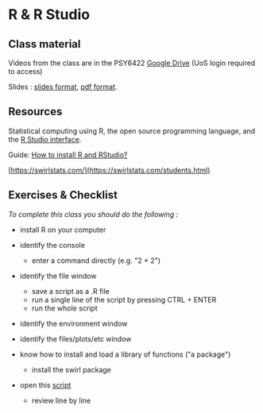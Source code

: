 # R & R Studio

## Class material

Videos from the class are in the PSY6422 [Google Drive](https://drive.google.com/drive/folders/1IbnGAO2Gn4u9T_qze5zhZyU9E8qNmdHh?usp=sharing) (UoS login required to access)

Slides : [slides format](https://docs.google.com/presentation/d/1F0Pk9pYKKKvZAFrP92MqmTgjGDQb9gNxmpCYKStWJ8s/edit?usp=sharing), [pdf format](https://drive.google.com/file/d/1xFe5S_ZOCr2TgeFY-3georQnhd_eh5_d/view?usp=sharing).

  
## Resources

Statistical computing using R, the open source programming language, and the [R Studio interface](https://rstudio.com/).

Guide: [How to install R and RStudio?](https://www.r-bloggers.com/2019/12/how-to-install-r-and-rstudio-2/)

[https://swirlstats.com/](https://swirlstats.com/students.html)


## Exercises & Checklist

*To complete this class you should do the following :*

* install R on your computer

* identify the console
  * enter a command directly (e.g. "2 + 2")

* identify the file window
  * save a script as a .R file
  * run a single line of the script by pressing CTRL + ENTER
  * run the whole script

* identify the environment window

* identify the files/plots/etc window

* know how to install and load a library of functions ("a package")
  * install the swirl package

* open this [script](https://tomstafford.github.io/psy6422/static/class2.R) 
  * review line by line

